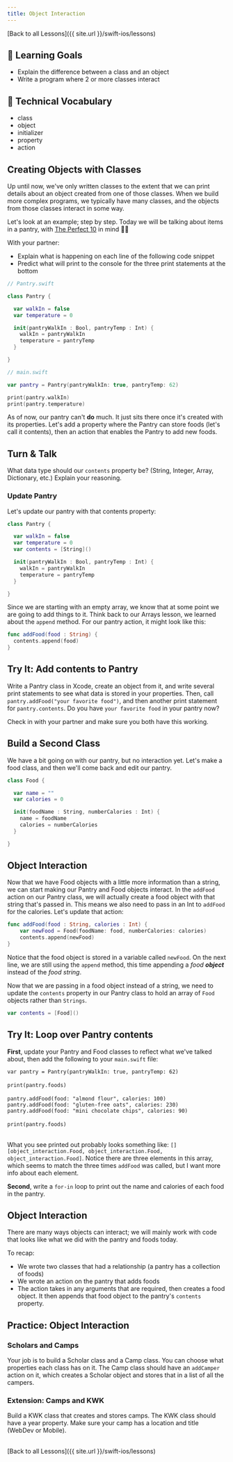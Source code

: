 ```yaml
---
title: Object Interaction
---
```


[Back to all Lessons]({{ site.url }}/swift-ios/lessons)

## 🎯 Learning Goals

* Explain the difference between a class and an object
* Write a program where 2 or more classes interact

## 📗 Technical Vocabulary

* class
* object
* initializer
* property
* action

## Creating Objects with Classes

Up until now, we've only written classes to the extent that we can print details about an object created from one of those classes. When we build more complex programs, we typically have many classes, and the objects from those classes interact in some way.

Let's look at an example; step by step. Today we will be talking about items in a pantry, with <a target="blank" href="http://aperiodictableblog.com/?p=4529">The Perfect 10</a> in mind 🍪💗

With your partner:
- Explain what is happening on each line of the following code snippet
- Predict what will print to the console for the three print statements at the bottom

```swift
// Pantry.swift

class Pantry {

  var walkIn = false
  var temperature = 0

  init(pantryWalkIn : Bool, pantryTemp : Int) {
    walkIn = pantryWalkIn
    temperature = pantryTemp
  }

}
```

```swift
// main.swift

var pantry = Pantry(pantryWalkIn: true, pantryTemp: 62)

print(pantry.walkIn)
print(pantry.temperature)
```

As of now, our pantry can't **do** much. It just sits there once it's created with its properties. Let's add a property where the Pantry can store foods (let's call it contents), then an action that enables the Pantry to add new foods.

<div class="try-it">
  <h2>Turn & Talk</h2>
  <p>What data type should our <code class="try-it-code">contents</code> property be? (String, Integer, Array, Dictionary, etc.) Explain your reasoning.</p>
</div>

### Update Pantry

Let's update our pantry with that contents property:

```swift
class Pantry {

  var walkIn = false
  var temperature = 0
  var contents = [String]()

  init(pantryWalkIn : Bool, pantryTemp : Int) {
    walkIn = pantryWalkIn
    temperature = pantryTemp
  }

}
```

Since we are starting with an empty array, we know that at some point we are going to add things to it. Think back to our Arrays lesson, we learned about the `append` method. For our pantry action, it might look like this:

```swift
func addFood(food : String) {
  contents.append(food)
}
```

<div class="try-it">
  <h2>Try It: Add contents to Pantry</h2>
  <p>Write a Pantry class in Xcode, create an object from it, and write several print statements to see what data is stored in your properties. Then, call <code class="try-it-code">pantry.addFood("your favorite food")</code>, and then another print statement for <code class="try-it-code">pantry.contents</code>. Do you have <code class="try-it-code">your favorite food</code> in your pantry now?</p>
  <p>Check in with your partner and make sure you both have this working.</p>
</div>

## Build a Second Class

We have a bit going on with our pantry, but no interaction yet. Let's make a food class, and then we'll come back and edit our pantry.

```swift
class Food {

  var name = ""
  var calories = 0

  init(foodName : String, numberCalories : Int) {
    name = foodName
    calories = numberCalories
  }

}
```

## Object Interaction

Now that we have Food objects with a little more information than a string, we can start making our Pantry and Food objects interact. In the `addFood` action on our Pantry class, we will actually create a food object with that string that's passed in. This means we also need to pass in an Int to `addFood` for the calories. Let's update that action:

```swift
func addFood(food : String, calories : Int) {
    var newFood = Food(foodName: food, numberCalories: calories)
    contents.append(newFood)
}
```

Notice that the food object is stored in a variable called `newFood`. On the next line, we are still using the `append` method, this time appending a _food **object**_ instead of the _food string_.

Now that we are passing in a food object instead of a string, we need to update the `contents` property in our Pantry class to hold an array of `Food` objects rather than `Strings`.

```swift
var contents = [Food]()
```

<div class="try-it">
  <h2>Try It: Loop over Pantry contents</h2>
  <p><strong>First</strong>, update your Pantry and Food classes to reflect what we've talked about, then add the following to your <code class="try-it-code">main.swift</code> file:</p>
  <code class="try-it-code">var pantry = Pantry(pantryWalkIn: true, pantryTemp: 62)</code>
  <br><br>
  <code class="try-it-code">print(pantry.foods)</code>
  <br><br>
  <code class="try-it-code">pantry.addFood(food: "almond flour", calories: 100)</code>
  <br>
  <code class="try-it-code">pantry.addFood(food: "gluten-free oats", calories: 230)</code>
  <br>
  <code class="try-it-code">pantry.addFood(food: "mini chocolate chips", calories: 90)</code>
  <br><br>
  <code class="try-it-code">print(pantry.foods)</code>
  <br><br>
  <p>What you see printed out probably looks something like: <code class="try-it-code">[]</code> <code class="try-it-code">[object_interaction.Food, object_interaction.Food, object_interaction.Food]</code>. Notice there are three elements in this array, which seems to match the three times <code class="try-it-code">addFood</code> was called, but I want more info about each element.</p>
  <p><strong>Second</strong>, write a <code class="try-it-code">for-in</code> loop to print out the name and calories of each food in the pantry.</p>
</div>

## Object Interaction

There are many ways objects can interact; we will mainly work with code that looks like what we did with the pantry and foods today.

To recap:
- We wrote two classes that had a relationship (a pantry has a collection of foods)
- We wrote an action on the pantry that adds foods
- The action takes in any arguments that are required, then creates a food object. It then appends that food object to the pantry's `contents` property.

<div class="practice">
  <h2>Practice: Object Interaction</h2>
  <h3>Scholars and Camps</h3>
  <p>Your job is to build a Scholar class and a Camp class. You can choose what properties each class has on it. The Camp class should have an <code class="practice-code">addCamper</code> action on it, which creates a Scholar object and stores that in a list of all the campers.</p>
  <h3>Extension: Camps and KWK</h3>
  <p>Build a KWK class that creates and stores camps. The KWK class should have a year property. Make sure your camp has a location and title (WebDev or Mobile).</p>
</div>

<br>
[Back to all Lessons]({{ site.url }}/swift-ios/lessons)
